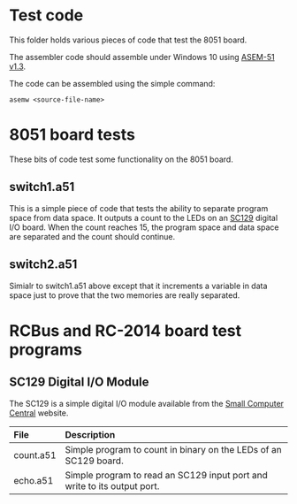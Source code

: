 # Test code
This folder holds various pieces of code that test the 8051 board.

The assembler code should assemble under Windows 10 using [ASEM-51 v1.3](https://plit.de/asem-51/download.htm).

The code can be assembled using the simple command:
```
asemw <source-file-name>
```
# 8051 board tests
These bits of code test some functionality on the 8051 board.

## switch1.a51
This is a simple piece of code that tests the ability to separate program space from data space. It outputs a count to the LEDs on an [SC129](https://smallcomputercentral.com/rcbus/sc100-series/sc129-digital-i-o-rc2014/) digital I/O board. When the count reaches 15, the program space and data space are separated and the count should continue.

## switch2.a51
Simialr to switch1.a51 above except that it increments a variable in data space just to prove that the two memories are really separated.  

# RCBus and RC-2014 board test programs
## SC129 Digital I/O Module
The SC129 is a simple digital I/O module available from the [Small Computer Central](https://smallcomputercentral.com/rcbus/sc100-series/sc129-digital-i-o-rc2014/) website.

| File | Description |
| :---- | :---- |
| count.a51 | Simple program to count in binary on the LEDs of an SC129 board. |
| echo.a51 | Simple program to read an SC129 input port and write to its output port. |
